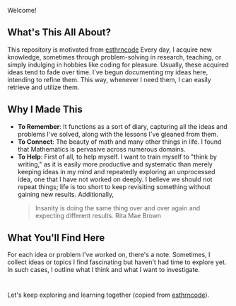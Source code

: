 Welcome! 

## What's This All About?
This repository is motivated from [esthrncode](https://github.com/esthrncode/euler_applications/blob/main/README.md?plain=1)
Every day, I acquire new knowledge, sometimes through problem-solving in research, teaching, or simply indulging in hobbies like coding for pleasure. Usually, these acquired ideas tend to fade over time. I've begun documenting my ideas here, intending to refine them. This way, whenever I need them, I can easily retrieve and utilize them.

## Why I Made This

- **To Remember**: It functions as a sort of diary, capturing all the ideas and problems I've solved, along with the lessons I've gleaned from them.
- **To Connect**: The beauty of math and many other things in life. I found that Mathematics is pervasive across numerous domains.
- **To Help**: First of all, to help myself. I want to train myself to "think by writing," as it is easily more productive and systematic than merely keeping ideas in my mind and repeatedly exploring an unprocessed idea, one that I have not worked on deeply. I believe we should not repeat things; life is too short to keep revisiting something without gaining new results. Additionally,
   > Insanity is doing the same thing over and over again and expecting different results. 
   > Rita Mae Brown


## What You'll Find Here

For each idea or problem I've worked on, there's a note. Sometimes, I collect ideas or topics I find fascinating but haven't had time to explore yet. In such cases, I outline what I think and what I want to investigate.


#
 Let's keep exploring and learning together (copied from [esthrncode](https://github.com/esthrncode)).

